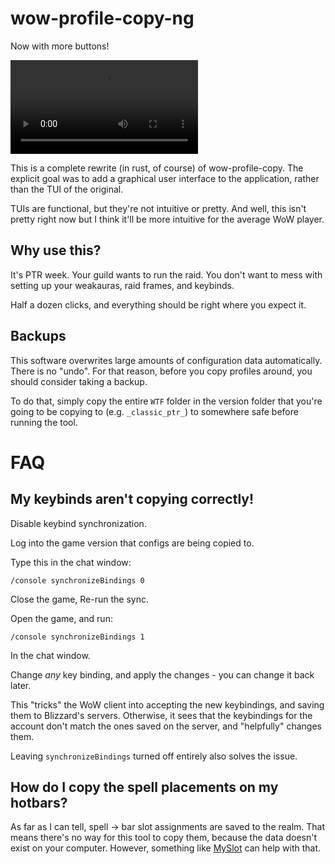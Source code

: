 # wow-profile-copy-ng

Now with more buttons!

![](assets/demo.mp4)

This is a complete rewrite (in rust, of course) of wow-profile-copy. The explicit goal was to add a graphical user interface to the application, rather than the TUI of the original.

TUIs are functional, but they're not intuitive or pretty. And well, this isn't pretty right now but I think it'll be more intuitive for the average WoW player.

## Why use this?

It's PTR week. Your guild wants to run the raid. You don't want to mess with setting up your weakauras, raid frames, and keybinds. 

Half a dozen clicks, and everything should be right where you expect it.

## Backups

This software overwrites large amounts of configuration data automatically. There is no "undo". For that reason, before you copy profiles around, you should consider taking a backup.

To do that, simply copy the entire `WTF` folder in the version folder that you're going to be copying to (e.g. `_classic_ptr_`) to somewhere safe before running the tool.

# FAQ

## My keybinds aren't copying correctly!

Disable keybind synchronization.

Log into the game version that configs are being copied to.

Type this in the chat window:
```
/console synchronizeBindings 0
```

Close the game, Re-run the sync.

Open the game, and run:
```
/console synchronizeBindings 1
```
In the chat window.

Change *any* key binding, and apply the changes - you can change it back later.

This "tricks" the WoW client into accepting the new keybindings, and saving them to Blizzard's servers. Otherwise, it sees that the keybindings for the account don't match the ones saved on the server, and "helpfully" changes them.

Leaving `synchronizeBindings` turned off entirely also solves the issue.

## How do I copy the spell placements on my hotbars?

As far as I can tell, spell -> bar slot assignments are saved to the realm. That means there's no way for this tool to copy them, because the data doesn't exist on your computer. However, something like [MySlot](https://github.com/tg123/myslot) can help with that.
